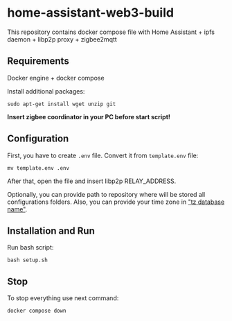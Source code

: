 # home-assistant-web3-build

This repository contains docker compose file with Home Assistant + ipfs daemon + libp2p proxy + zigbee2mqtt

## Requirements 

Docker engine + docker compose

Install additional packages:
```commandline
sudo apt-get install wget unzip git
```

**Insert zigbee coordinator in your PC before start script!** 

## Configuration

First, you have to create `.env` file. Convert it from `template.env` file:
```commandline
mv template.env .env
```
After that, open the file and insert libp2p RELAY_ADDRESS.

Optionally, you can provide path to repository where will be stored all configurations folders.
Also, you can provide your time zone in ["tz database name"](https://en.wikipedia.org/wiki/List_of_tz_database_time_zones).


## Installation and Run

Run bash script:
```commandline
bash setup.sh
```
## Stop

To stop everything use next command:
```commandline
docker compose down
```
